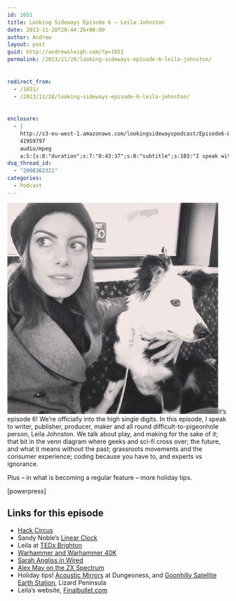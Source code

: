 ```yaml
---
id: 1651
title: Looking Sideways Episode 6 — Leila Johnston
date: 2013-11-28T20:44:26+00:00
author: Andrew
layout: post
guid: http://andrewsleigh.com/?p=1651
permalink: /2013/11/28/looking-sideways-episode-6-leila-johnston/


redirect_from:
  - /1651/
  - /2013/11/28/looking-sideways-episode-6-leila-johnston/


enclosure:
  - |
    http://s3-eu-west-1.amazonaws.com/lookingsidewayspodcast/Episode6-Leila_Johnston.mp3
    41959797
    audio/mpeg
    a:5:{s:8:"duration";s:7:"0:43:37";s:8:"subtitle";s:103:"I speak with Leila Johnston about play, sci-fi, Warhammer, consumerism and not knowing how to do stuff.";s:7:"summary";s:392:"In this episode, I speak to writer, publisher, producer, maker and all round difficult-to-pigeonhole person, Leila Johnston. We talk about play, and making for the sake of it; that bit in the venn diagram where geeks and sci-fi cross over; the future, and what it means without the past; grassroots movements and the consumer experience; coding because you have to, and experts vs ignorance. ";s:8:"keywords";s:70:"Maker, Leila Johnston, Hack Circus, Sci-fi, fantasy, geek holiday tips";s:6:"author";s:13:"Andrew Sleigh";}
dsq_thread_id:
  - "2008362321"
categories:
  - Podcast
---
```

<img class="alignright  wp-image-1652" title="Leila Johnston and Brodie" src="/assets/2013/11/bwbrodiebus.jpg" alt=""     />It&#8217;s episode 6! We&#8217;re officially into the high single digits. In this episode, I speak to writer, publisher, producer, maker and all round difficult-to-pigeonhole person, Leila Johnston. We talk about play, and making for the sake of it; that bit in the venn diagram where geeks and sci-fi cross over; the future, and what it means without the past; grassroots movements and the consumer experience; coding because you have to, and experts vs ignorance. <!--more-->

Plus – in what is becoming a regular feature – more holiday tips.

<div class="podcast_player">
  [powerpress]
</div>

## Links for this episode

  * [Hack Circus](http://hackcircus.com)
  * Sandy Noble&#8217;s [Linear Clock](http://www.polargraph.co.uk/2013/09/new-boards-and-hack-circus/)
  * Leila at [TEDx Brighton](http://tedxbrighton.com/leila-johnston/)
  * [Warhammer and Warhammer 40K](http://www.games-workshop.com/)
  * [Sarah Angliss in Wired](http://www.wired.co.uk/magazine/archive/2011/08/play/uncanny-orchestra)
  * [Alex May on the ZX Spectrum](http://www.bigfug.com/blog/horizons-sinclair-zx-spectrum/)
  * Holiday tips! [Acoustic Mirrors](http://en.wikipedia.org/wiki/Denge) at Dungeoness, and [Goonhilly Satellite Earth Station](http://en.wikipedia.org/wiki/Goonhilly_Satellite_Earth_Station), Lizard Peninsula
  * Leila&#8217;s website, [Finalbullet.com](http://finalbullet.com)